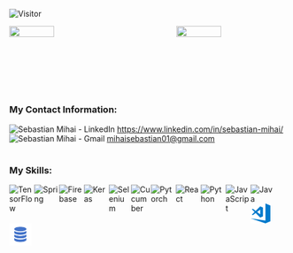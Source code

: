 ![Visitor](https://visitor-badge.laobi.icu/badge?page_id=sebastianmihai01.DeepLogistics)


<p>
 <img width="40%" height="40%" align = "left" src="https://github-readme-stats.vercel.app/api?username=sebastianmihai01&&show_icons=true&title_color=ffffff&icon_color=bb2acf&text_color=daf7dc&bg_color=151515"> 

 <img  width="40%" height="40%" align = "right" src ="https://github-readme-stats.vercel.app/api/top-langs/?username=sebastianmihai01&layout=compact">
</p>

<br><br><br><br><br><br>


#
### My Contact Information:

<img alt="Sebastian Mihai - LinkedIn" width="20px" src="https://cdn.jsdelivr.net/npm/simple-icons@v3/icons/linkedin.svg" />  https://www.linkedin.com/in/sebastian-mihai/  
<img alt="Sebastian Mihai - Gmail" width="20px" src="https://cdn.pixabay.com/photo/2019/10/19/17/24/gmail-4561841_960_720.png" />  mihaisebastian01@gmail.com

#
### My Skills:  
<img align="left" alt="TensorFlow" width="45px" src="https://miro.medium.com/max/449/1*Bh_B98GcAHTzYq21D79GLg.png" />
<img align="left" alt="Spring" width="45px" src="https://res.infoq.com/articles/spring-boot-tutorial/en/headerimage/springboot-header-1585064952469.jpg" />
<img align="left" alt="Firebase" width="45px" src="https://cdn-images-1.medium.com/max/1200/1*ti5CnGh_T4Kqy5aCTLJRcg.png" />
<img align="left" alt="Keras" width="45px" src="https://upload.wikimedia.org/wikipedia/commons/thumb/a/ae/Keras_logo.svg/1200px-Keras_logo.svg.png" />
<img align="left" alt="Selenium" width="40px" src="https://upload.wikimedia.org/wikipedia/commons/d/d5/Selenium_Logo.png" />
<img align="left" alt="Cucumber" width="36px" src="https://automationpanda.files.wordpress.com/2017/10/cucumber-logo-d727c551ce-seeklogo-com.png" />
<img align="left" alt="Pytorch" width="45px" src="https://pytorch.org/assets/images/pytorch-logo.png" />
<img align="left" alt="React" width="45px" src="https://www.pngitem.com/pimgs/m/664-6644509_icon-react-js-logo-hd-png-download.png" />
<img align="left" alt="Python" width="45px" src="https://pluralsight.imgix.net/paths/python-7be70baaac.png" />
<img align="left" alt="JavaScript" width="45px" src="https://upload.wikimedia.org/wikipedia/commons/thumb/9/99/Unofficial_JavaScript_logo_2.svg/480px-Unofficial_JavaScript_logo_2.svg.png" />
<img align="left" alt ="Java" width ="40px" src ="https://icon-library.com/images/java-icon-images/java-icon-images-6.jpg" />
<img align="left" alt="Visual Studio Code" width="36px" src="https://raw.githubusercontent.com/github/explore/80688e429a7d4ef2fca1e82350fe8e3517d3494d/topics/visual-studio-code/visual-studio-code.png" />
<img align="left" alt="SQL" width="40px" src="https://raw.githubusercontent.com/github/explore/80688e429a7d4ef2fca1e82350fe8e3517d3494d/topics/sql/sql.png" />  
